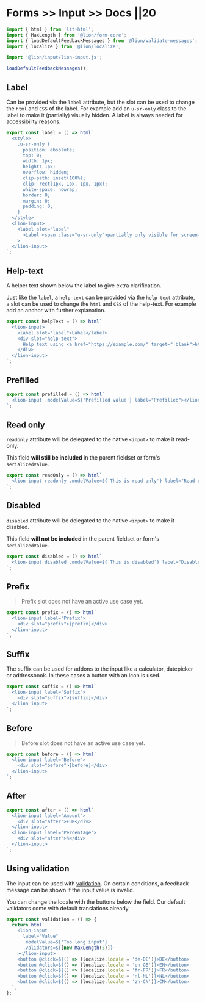 # Forms >> Input >> Docs ||20

```js script
import { html } from 'lit-html';
import { MaxLength } from '@lion/form-core';
import { loadDefaultFeedbackMessages } from '@lion/validate-messages';
import { localize } from '@lion/localize';

import '@lion/input/lion-input.js';

loadDefaultFeedbackMessages();
```

## Label

Can be provided via the `label` attribute, but the slot can be used to change the `html` and `CSS` of the label.
For example add an `u-sr-only` class to the label to make it (partially) visually hidden.
A label is always needed for accessibility reasons.

```js preview-story
export const label = () => html`
  <style>
    .u-sr-only {
      position: absolute;
      top: 0;
      width: 1px;
      height: 1px;
      overflow: hidden;
      clip-path: inset(100%);
      clip: rect(1px, 1px, 1px, 1px);
      white-space: nowrap;
      border: 0;
      margin: 0;
      padding: 0;
    }
  </style>
  <lion-input>
    <label slot="label"
      >Label <span class="u-sr-only">partially only visible for screen-readers</span></label
    >
  </lion-input>
`;
```

## Help-text

A helper text shown below the label to give extra clarification.

Just like the `label`, a `help-text` can be provided via the `help-text` attribute, a slot can be used to change the `html` and `CSS` of the help-text.
For example add an anchor with further explanation.

```js preview-story
export const helpText = () => html`
  <lion-input>
    <label slot="label">Label</label>
    <div slot="help-text">
      Help text using <a href="https://example.com/" target="_blank">html</a>
    </div>
  </lion-input>
`;
```

## Prefilled

```js preview-story
export const prefilled = () => html`
  <lion-input .modelValue=${'Prefilled value'} label="Prefilled"></lion-input>
`;
```

## Read only

`readonly` attribute will be delegated to the native `<input>` to make it read-only.

This field **will still be included** in the parent fieldset or form's `serializedValue`.

```js preview-story
export const readOnly = () => html`
  <lion-input readonly .modelValue=${'This is read only'} label="Read only"></lion-input>
`;
```

## Disabled

`disabled` attribute will be delegated to the native `<input>` to make it disabled.

This field **will not be included** in the parent fieldset or form's `serializedValue`.

```js preview-story
export const disabled = () => html`
  <lion-input disabled .modelValue=${'This is disabled'} label="Disabled"></lion-input>
`;
```

## Prefix

> Prefix slot does not have an active use case yet.

```js preview-story
export const prefix = () => html`
  <lion-input label="Prefix">
    <div slot="prefix">[prefix]</div>
  </lion-input>
`;
```

## Suffix

The suffix can be used for addons to the input like a calculator, datepicker or addressbook.
In these cases a button with an icon is used.

```js preview-story
export const suffix = () => html`
  <lion-input label="Suffix">
    <div slot="suffix">[suffix]</div>
  </lion-input>
`;
```

## Before

> Before slot does not have an active use case yet.

```js preview-story
export const before = () => html`
  <lion-input label="Before">
    <div slot="before">[before]</div>
  </lion-input>
`;
```

## After

```js preview-story
export const after = () => html`
  <lion-input label="Amount">
    <div slot="after">EUR</div>
  </lion-input>
  <lion-input label="Percentage">
    <div slot="after">%</div>
  </lion-input>
`;
```

## Using validation

The input can be used with [validation](?path=/docs/forms-validation-overview--page).
On certain conditions, a feedback message can be shown if the input value is invalid.

You can change the locale with the buttons below the field.
Our default validators come with default translations already.

```js preview-story
export const validation = () => {
  return html`
    <lion-input
      label="Value"
      .modelValue=${'Too long input'}
      .validators=${[new MaxLength(5)]}
    ></lion-input>
    <button @click=${() => (localize.locale = 'de-DE')}>DE</button>
    <button @click=${() => (localize.locale = 'en-GB')}>EN</button>
    <button @click=${() => (localize.locale = 'fr-FR')}>FR</button>
    <button @click=${() => (localize.locale = 'nl-NL')}>NL</button>
    <button @click=${() => (localize.locale = 'zh-CN')}>CN</button>
  `;
};
```
